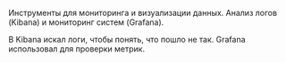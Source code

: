 Инструменты для мониторинга и визуализации данных. Анализ логов (Kibana) и мониторинг систем (Grafana).  

В Kibana искал логи, чтобы понять, что пошло не так. Grafana использовал для проверки метрик.